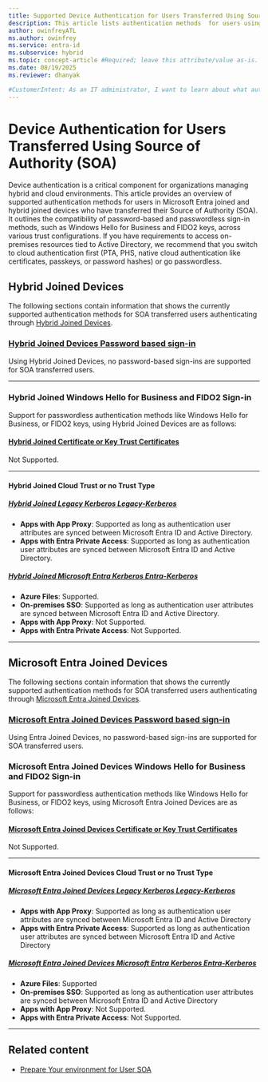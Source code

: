 ```yaml
---
title: Supported Device Authentication for Users Transferred Using Source of Authority (SOA) 
description: This article lists authentication methods  for users using Microsoft Entra joined-devices, and information on if it supports users transferred using Source of Authority.
author: owinfreyATL
ms.author: owinfrey
ms.service: entra-id
ms.subservice: hybrid
ms.topic: concept-article #Required; leave this attribute/value as-is.
ms.date: 08/19/2025
ms.reviewer: dhanyak

#CustomerIntent: As an IT administrator, I want to learn about what authentication methods are supported for SOA transferred users so that I am informed about options when transferring user's source of authority.
---
```


# Device Authentication for Users Transferred Using Source of Authority (SOA) 

Device authentication is a critical component for organizations managing hybrid and cloud environments. This article provides an overview of supported authentication methods for users in Microsoft Entra joined and hybrid joined devices who have transferred their Source of Authority (SOA). It outlines the compatibility of password-based and passwordless sign-in methods, such as Windows Hello for Business and FIDO2 keys, across various trust configurations. If you have requirements to access on-premises resources tied to Active Directory, we recommend that you switch to cloud authentication first (PTA, PHS, native cloud authentication like certificates, passkeys, or password hashes) or go passwordless. 

## Hybrid Joined Devices

The following sections contain information that shows the currently supported authentication methods for SOA transferred users authenticating through [Hybrid Joined Devices](../../identity/devices/concept-hybrid-join.md).

### [Hybrid Joined Devices Password based sign-in](#tab/Hybrid)

Using Hybrid Joined Devices, no password-based sign-ins are supported for SOA transferred users.

---

### Hybrid Joined Windows Hello for Business and FIDO2 Sign-in

Support for passwordless authentication methods like Windows Hello for Business, or FIDO2 keys, using Hybrid Joined Devices are as follows:

#### [Hybrid Joined Certificate or Key Trust Certificates](#tab/Certificate)

Not Supported.

---

#### Hybrid Joined Cloud Trust or no Trust Type

##### [Hybrid Joined Legacy Kerberos Legacy-Kerberos](#tab/HybridJoinedLegacyKerberos)

- **Apps with App Proxy**: Supported as long as authentication user attributes are synced between Microsoft Entra ID and Active Directory.
- **Apps with Entra Private Access**: Supported as long as authentication user attributes are synced between Microsoft Entra ID and Active Directory.

##### [Hybrid Joined Microsoft Entra Kerberos Entra-Kerberos](#tab/HybridJoinedEntraKerberos)

- **Azure Files**: Supported.
- **On-premises SSO**: Supported as long as authentication user attributes are synced between Microsoft Entra ID and Active Directory.
- **Apps with App Proxy**: Not Supported.
- **Apps with Entra Private Access**: Not Supported.

---

## Microsoft Entra Joined Devices

The following sections contain information that shows the currently supported authentication methods for SOA transferred users authenticating through [Microsoft Entra Joined Devices](../../identity/devices/concept-directory-join.md).

### [Microsoft Entra Joined Devices Password based sign-in](#tab/MicrosoftEntraJoinedDevicesPasswordbasedsignin)

Using Entra Joined Devices, no password-based sign-ins are supported for SOA transferred users.


### Microsoft Entra Joined Devices Windows Hello for Business and FIDO2 Sign-in

Support for passwordless authentication methods like Windows Hello for Business, or FIDO2 keys, using Microsoft Entra Joined Devices are as follows:

#### [Microsoft Entra Joined Devices Certificate or Key Trust Certificates](#tab/MicrosoftEntraJoinedDevicesCertificateorKeyTrust)

Not Supported.

---

#### Microsoft Entra Joined Devices Cloud Trust or no Trust Type

##### [Microsoft Entra Joined Devices Legacy Kerberos Legacy-Kerberos](#tab/MicrosoftEntraJoinedDevicesLegacyKerberosLegacy-Kerberos)

- **Apps with App Proxy**: Supported as long as authentication user attributes are synced between Microsoft Entra ID and Active Directory
- **Apps with Entra Private Access**: Supported as long as authentication user attributes are synced between Microsoft Entra ID and Active Directory

##### [Microsoft Entra Joined Devices Microsoft Entra Kerberos Entra-Kerberos](#tab/MicrosoftEntraJoinedDevicesMicrosoftEntraKerberosEntraKerberos)

- **Azure Files**: Supported
- **On-premises SSO**: Supported as long as authentication user attributes are synced between Microsoft Entra ID and Active Directory
- **Apps with App Proxy**: Not Supported.
- **Apps with Entra Private Access**: Not Supported.

---

## Related content

- [Prepare Your environment for User SOA](prepare-user-source-of-authority-environment.md)
